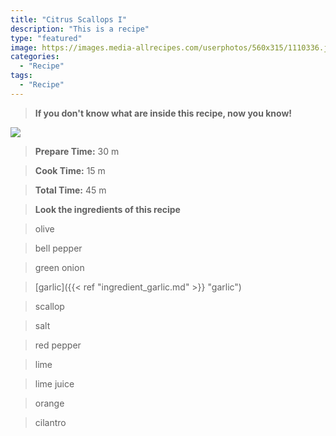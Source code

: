 ```yaml
---
title: "Citrus Scallops I"
description: "This is a recipe"
type: "featured"
image: https://images.media-allrecipes.com/userphotos/560x315/1110336.jpg
categories: 
  - "Recipe"
tags: 
  - "Recipe"
---
```



>**If you don't know what are inside this recipe, now you know!**

![](../images/Recipes-Banner.jpg)
> **Prepare Time:** 30 m


> **Cook Time:** 15 m


> **Total Time:** 45 m

> **Look the ingredients of this recipe**

> olive

> bell pepper

> green onion

> [garlic]({{< ref "ingredient_garlic.md" >}} "garlic")

> scallop

> salt

> red pepper

> lime

> lime juice

> orange

> cilantro

